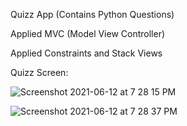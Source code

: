  Quizz App  (Contains Python Questions)

Applied MVC (Model View Controller)

Applied Constraints and Stack Views 

Quizz Screen:


![Screenshot 2021-06-12 at 7 28 15 PM](https://user-images.githubusercontent.com/43086644/121778528-d69b8400-cbb4-11eb-9876-c79d64d8a0c6.png)


![Screenshot 2021-06-12 at 7 28 37 PM](https://user-images.githubusercontent.com/43086644/121778631-5e818e00-cbb5-11eb-9207-884818466e93.png)

